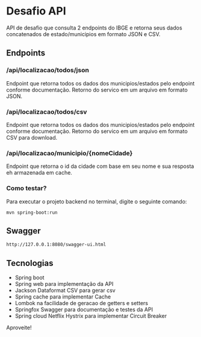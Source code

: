 # Desafio API

API de desafio que consulta 2 endpoints do IBGE e retorna seus dados concatenados de estado/municipios em formato JSON e CSV.

## Endpoints
### /api/localizacao/todos/json
Endpoint que retorna todos os dados dos municipios/estados pelo endpoint conforme documentação. Retorno do servico em um arquivo em formato JSON.

### /api/localizacao/todos/csv
Endpoint que retorna todos os dados dos municipios/estados pelo endpoint conforme documentação. Retorno do servico em um arquivo em formato CSV para download.

### /api/localizacao/municipio/{nomeCidade}
Endpoint que retorna o id da cidade com base em seu nome e sua resposta eh armazenada em cache.

### Como testar?
   Para executar o projeto backend no terminal, digite o seguinte comando:

```
mvn spring-boot:run 
```

## Swagger
```
http://127.0.0.1:8080/swagger-ui.html
```

## Tecnologias
* Spring boot 
* Spring web para implementação da API
* Jackson Dataformat CSV para gerar csv
* Spring cache para implementar Cache
* Lombok na facilidade de geracao de getters e setters
* Springfox Swagger para documentação e testes da API 
* Spring cloud Netflix Hystrix para implementar Circuit Breaker


Aproveite! 
